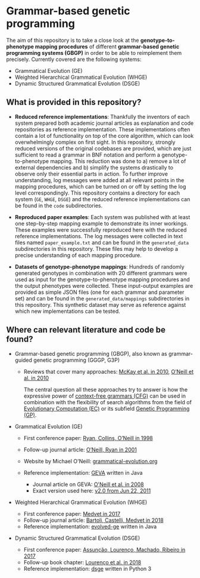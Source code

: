 # Grammar-based genetic programming

The aim of this repository is to take a close look at the **genotype-to-phenotype mapping procedures** of different **grammar-based genetic programming systems (GBGP)** in order to be able to reimplement them precisely. Currently covered are the following systems:

- Grammatical Evolution (GE)
- Weighted Hierarchical Grammatical Evolution (WHGE)
- Dynamic Structured Grammatical Evolution (DSGE)


## What is provided in this repository?

- **Reduced reference implementations**: Thankfully the inventors of each system prepared both academic journal articles as explanation and code repositories as reference implementation. These implementations often contain a lot of functionality on top of the core algorithm, which can look overwhelmingly complex on first sight. In this repository, strongly reduced versions of the original codebases are provided, which are just sufficient to read a grammar in BNF notation and perform a genotype-to-phenotype mapping. This reduction was done to a) remove a lot of external dependencies and b) simplify the systems drastically to observe only their essential parts in action. To further improve understanding, log messages were added at all relevant points in the mapping procedures, which can be turned on or off by setting the log level correspondingly. This repository contains a directory for each system (``GE``, ``WHGE``, ``DSGE``) and the reduced reference implementations can be found in the ``code`` subdirectories.

- **Reproduced paper examples**: Each system was published with at least one step-by-step mapping example to demonstrate its inner workings. These examples were successfully reproduced here with the reduced reference implementations. The log messages were collected in text files named ``paper_example.txt`` and can be found in the ``generated_data`` subdirectories in this repository. These files may help to develop a precise understanding of each mapping procedure.

- **Datasets of genotype-phenotype mappings**: Hundreds of randomly generated genotypes in combination with 20 different grammars were used as input for the genotype-to-phenotype mapping procedures and the output phenotypes were collected. These input-output examples are provided as simple JSON files (one for each grammar and parameter set) and can be found in the ``generated_data/mappings`` subdirectories in this repository. This synthetic dataset may serve as reference against which new implementations can be tested.


## Where can relevant literature and code be found?

- Grammar-based genetic programming (GBGP), also known as grammar-guided genetic programming (GGGP, G3P)

  - Reviews that cover many approaches: [McKay et al. in 2010](https://doi.org/10.1007/s10710-010-9109-y), [O’Neill et al. in 2010](https://doi.org/10.1007/s10710-010-9113-2)

    The central question all these approaches try to answer is how the expressive power of [context-free grammars (CFG)](https://en.wikipedia.org/wiki/Context-free_grammar) can be used in combination with the flexibility of search algorithms from the field of [Evolutionary Computation (EC)](https://en.wikipedia.org/wiki/Evolutionary_computation) or its subfield [Genetic Programming (GP)](https://en.wikipedia.org/wiki/Genetic_programming).

- Grammatical Evolution (GE)

  - First conference paper:
    [Ryan, Collins, O’Neill in 1998](https://doi.org/10.1007/BFb0055930)
  - Follow-up journal article:
    [O’Neill, Ryan in 2001](https://doi.org/10.1109/4235.942529)
  - Website by Michael O'Neill:
    [grammatical-evolution.org](http://www.grammatical-evolution.org)
  - Reference implementation:
    [GEVA](http://ncra.ucd.ie/Site/GEVA.html) written in Java

    - Journal article on GEVA:
      [O'Neill et al. in 2008](https://doi.org/10.1145/1527063.1527066)
    - Exact version used here:
      [v2.0 from Jun 22, 2011](https://code.google.com/archive/p/geva/downloads)

- Weighted Hierarchical Grammatical Evolution (WHGE)

  - First conference paper:
    [Medvet in 2017](https://doi.org/10.1145/3067695.3075972)
  - Follow-up journal article:
    [Bartoli, Castelli, Medvet in 2018](https://doi.org/10.1109/TCYB.2018.2876563)
  - Reference implementation:
    [evolved-ge](https://github.com/ericmedvet/evolved-ge) written in Java

- Dynamic Structured Grammatical Evolution (DSGE)

  - First conference paper:
    [Assunção, Lourenço, Machado, Ribeiro in 2017](https://doi.org/10.1145/3071178.3071286)
  - Follow-up book chapter:
    [Lourenço et al. in 2018](https://doi.org/10.1007/978-3-319-78717-6_6)
  - Reference implementation:
    [dsge](https://github.com/nunolourenco/dsge) written in Python 3
